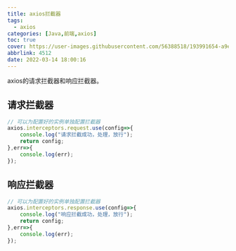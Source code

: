 ```yaml
---
title: axios拦截器
tags:
  - axios
categories: [Java,前端,axios]
toc: true
cover: https://user-images.githubusercontent.com/56388518/193991654-a9e2f427-cb5f-49b7-8859-f2c2f32889c0.png
abbrlink: 4512
date: 2022-03-14 18:00:16
---
```


axios的请求拦截器和响应拦截器。

<!--more-->

## 请求拦截器

```js
// 可以为配置好的实例单独配置拦截器
axios.interceptors.request.use(config=>{
    console.log("请求拦截成功，处理，放行");
    return config;
},err=>{
    console.log(err);
});
```

## 响应拦截器

```js
// 可以为配置好的实例单独配置拦截器
axios.interceptors.response.use(config=>{
    console.log("响应拦截成功，处理，放行");
    return config;
},err=>{
    console.log(err);
});
```
